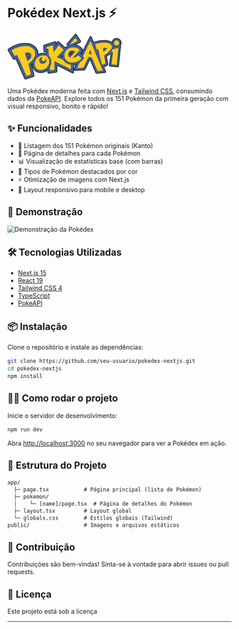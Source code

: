 # Pokédex Next.js ⚡️

![Pokédex Banner](https://raw.githubusercontent.com/PokeAPI/media/master/logo/pokeapi_256.png)

Uma Pokédex moderna feita com [Next.js](https://nextjs.org/) e [Tailwind CSS](https://tailwindcss.com/), consumindo dados da [PokeAPI](https://pokeapi.co/). Explore todos os 151 Pokémon da primeira geração com visual responsivo, bonito e rápido! 

## ✨ Funcionalidades

- 🔎 Listagem dos 151 Pokémon originais (Kanto)
- 📄 Página de detalhes para cada Pokémon
- 📊 Visualização de estatísticas base (com barras)
- 🎨 Tipos de Pokémon destacados por cor
- ⚡️ Otimização de imagens com Next.js
- 📱 Layout responsivo para mobile e desktop

## 🚀 Demonstração

![Demonstração da Pokédex](https://user-images.githubusercontent.com/465518/236689183-2e8e3c6b-0e3b-4b7e-9e0c-1e1e4e2e8e2d.gif)

## 🛠️ Tecnologias Utilizadas

- [Next.js 15](https://nextjs.org/)
- [React 19](https://react.dev/)
- [Tailwind CSS 4](https://tailwindcss.com/)
- [TypeScript](https://www.typescriptlang.org/)
- [PokeAPI](https://pokeapi.co/)

## 📦 Instalação

Clone o repositório e instale as dependências:

```bash
git clone https://github.com/seu-usuario/pokedex-nextjs.git
cd pokedex-nextjs
npm install
```

## 🏃‍♂️ Como rodar o projeto

Inicie o servidor de desenvolvimento:

```bash
npm run dev
```

Abra [http://localhost:3000](http://localhost:3000) no seu navegador para ver a Pokédex em ação.

## 📁 Estrutura do Projeto

```
app/
  ├─ page.tsx           # Página principal (lista de Pokémon)
  ├─ pokemon/
  │    └─ [name]/page.tsx  # Página de detalhes do Pokémon
  ├─ layout.tsx         # Layout global
  └─ globals.css        # Estilos globais (Tailwind)
public/                 # Imagens e arquivos estáticos
```

## 🤝 Contribuição

Contribuições são bem-vindas! Sinta-se à vontade para abrir issues ou pull requests.

## 📄 Licença

Este projeto está sob a licença

---


